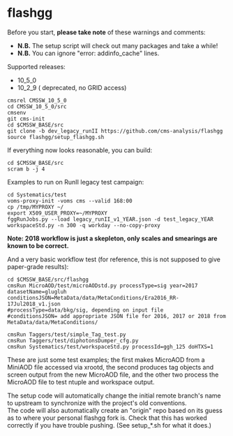 flashgg
=======

Before you start, **please take note** of these warnings and comments:
* **N.B.** The setup script will check out many packages and take a while!
* **N.B.** You can ignore "error: addinfo_cache" lines. 

Supported releases:
* 10_5_0
* 10_2_9 ( deprecated, no GRID access)

 ```
 cmsrel CMSSW_10_5_0
 cd CMSSW_10_5_0/src
 cmsenv
 git cms-init
 cd $CMSSW_BASE/src 
 git clone -b dev_legacy_runII https://github.com/cms-analysis/flashgg 
 source flashgg/setup_flashgg.sh
 ```

If everything now looks reasonable, you can build:
 ```
 cd $CMSSW_BASE/src
 scram b -j 4
 ```

Examples to run on RunII legacy test campaign:
 ```
 cd Systematics/test
 voms-proxy-init -voms cms --valid 168:00
 cp /tmp/MYPROXY ~/
 export X509_USER_PROXY=~/MYPROXY
 fggRunJobs.py --load legacy_runII_v1_YEAR.json -d test_legacy_YEAR workspaceStd.py -n 300 -q workday --no-copy-proxy
 ```

**Note: 2018 workflow is just a skepleton, only scales and smearings are known to be correct.**

And a very basic workflow test (for reference, this is not supposed to give paper-grade results):
 ```
 cd $CMSSW_BASE/src/flashgg
cmsRun MicroAOD/test/microAODstd.py processType=sig year=2017 datasetName=glugluh conditionsJSON=MetaData/data/MetaConditions/Era2016_RR-17Jul2018_v1.json 
 #processType=data/bkg/sig, depending on input file
 #conditionsJSON= add appropriate JSON file for 2016, 2017 or 2018 from MetaData/data/MetaConditions/
 
 cmsRun Taggers/test/simple_Tag_test.py
 cmsRun Taggers/test/diphotonsDumper_cfg.py
 cmsRun Systematics/test/workspaceStd.py processId=ggh_125 doHTXS=1
 ```

These are just some test examples; the first makes MicroAOD from a MiniAOD file accessed via xrootd, 
the second produces tag objects and screen output from the new MicroAOD file,
and the other two process the MicroAOD file to test ntuple and workspace output.

The setup code will automatically change the initial remote branch's name to upstream to synchronize with the project's old conventions.  
The code will also automatically create an "origin" repo based on its guess as to where your personal flashgg fork is.
Check that this has worked correctly if you have trouble pushing.  (See setup_*.sh for what it does.)

